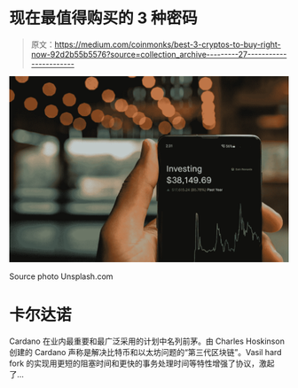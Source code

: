 # 现在最值得购买的 3 种密码

> 原文：<https://medium.com/coinmonks/best-3-cryptos-to-buy-right-now-92d2b55b5576?source=collection_archive---------27----------------------->

![](img/2cb190920e732eee49ae1936f9be3a74.png)

Source photo Unsplash.com

# 卡尔达诺

Cardano 在业内最重要和最广泛采用的计划中名列前茅。由 Charles Hoskinson 创建的 Cardano 声称是解决比特币和以太坊问题的“第三代区块链”。Vasil hard fork 的实现用更短的阻塞时间和更快的事务处理时间等特性增强了协议，激起了…